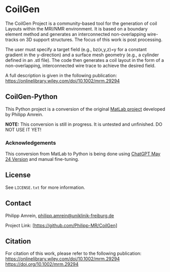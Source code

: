 # CoilGen
The CoilGen Project is a community-based tool for the generation of coil Layouts within the MRI/NMR environment. It is based on a boundary element method and generates an interconnected non-overlapping wire-tracks on 3D support structures. The focus of this work is post processing.

The user must specify a target field (e.g., bz(x,y,z)=y for a constant gradient in the y-direction) and a surface mesh geometry (e.g., a cylinder defined in an .stl file). The code then generates a coil layout in the form of a non-overlapping, interconnected wire trace to achieve the desired field.

A full description is given in the following publication: https://onlinelibrary.wiley.com/doi/10.1002/mrm.29294

## CoilGen-Python
This Python project is a conversion of the original [MatLab project](https://github.com/Philipp-MR/CoilGen) developed by Philipp Amrein.

**NOTE:** This conversion is still in progress. It is untested and unfinished. DO NOT USE IT YET!

### Acknowledgements
This conversion from MatLab to Python is being done using [ChatGPT May 24 Version](https://chat.openai.com) and manual fine-tuning.

<!-- LICENSE -->
## License

 See `LICENSE.txt` for more information.

<!-- CONTACT -->
## Contact

Philipp Amrein, philipp.amrein@uniklinik-freiburg.de

Project Link: [https://github.com/Philipp-MR/CoilGen]


## Citation

For citation of this work, please refer to the following publication:
https://onlinelibrary.wiley.com/doi/10.1002/mrm.29294
https://doi.org/10.1002/mrm.29294